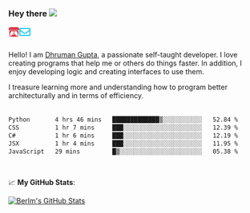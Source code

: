 ### Hey there <img src="https://media.giphy.com/media/hvRJCLFzcasrR4ia7z/giphy.gif" width="25px">

<a href="https://itch.io/profile/berlm">
  <img align="left" alt="Berlm's Itch" width="22px" src="/assets/itch-io.svg" />
</a>
<a href="mailto:me@berlm.me">
  <img align="left" alt="Email Berlm" width="22px" src="/assets/envelope.svg" />
</a>

<br />  
<br />  
  
Hello! I am [Dhruman Gupta](https://berlm.me/), a passionate self-taught developer. I love creating programs that help me or others do things faster. In addition, I enjoy developing logic and creating interfaces to use them.  

I treasure learning more and understanding how to program better architecturally and in terms of efficiency.  
<br />

<!--START_SECTION:waka-->
```text
Python       4 hrs 46 mins   █████████████▒░░░░░░░░░░░   52.84 % 
CSS          1 hr 7 mins     ███░░░░░░░░░░░░░░░░░░░░░░   12.39 % 
C#           1 hr 6 mins     ███░░░░░░░░░░░░░░░░░░░░░░   12.19 % 
JSX          1 hr 4 mins     ███░░░░░░░░░░░░░░░░░░░░░░   11.95 % 
JavaScript   29 mins         █▒░░░░░░░░░░░░░░░░░░░░░░░   05.38 % 
```
<!--END_SECTION:waka-->
<br />  

📈 **My GitHub Stats**:  

[![Berlm's GitHub Stats](https://github-readme-stats.vercel.app/api?username=dhrumangupta&theme=gotham&show_icons=true&count_private=true)](https://berlm.me)
